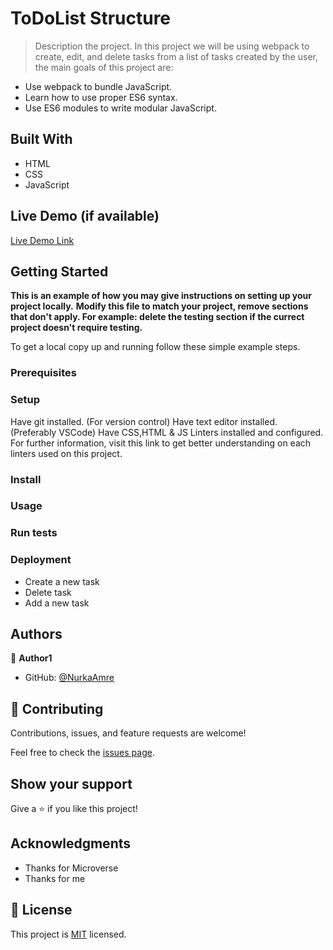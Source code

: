 # ToDoList Structure

> Description the project.
In this project we will be using webpack to create, edit, and delete tasks from a list of tasks created by the user, the main goals of this project are:

- Use webpack to bundle JavaScript.
- Learn how to use proper ES6 syntax.
- Use ES6 modules to write modular JavaScript.

## Built With

- HTML
- CSS
- JavaScript

## Live Demo (if available)

[Live Demo Link](https://NurkaAmre.github.io/ToDoList-Structure/dist/)


## Getting Started

**This is an example of how you may give instructions on setting up your project locally.**
**Modify this file to match your project, remove sections that don't apply. For example: delete the testing section if the currect project doesn't require testing.**


To get a local copy up and running follow these simple example steps.

### Prerequisites

### Setup
Have git installed. (For version control)
Have text editor installed. (Preferably VSCode)
Have CSS,HTML & JS Linters installed and configured. For further information, visit this link to get better understanding on each linters used on this project.

### Install

### Usage

### Run tests

### Deployment
- Create a new task
- Delete task
-  Add a new task


## Authors

👤 **Author1**

- GitHub: [@NurkaAmre](https://github.com/githubhandle)


## 🤝 Contributing

Contributions, issues, and feature requests are welcome!

Feel free to check the [issues page](../../issues/).

## Show your support

Give a ⭐️ if you like this project!

## Acknowledgments

- Thanks for Microverse 
- Thanks for me

## 📝 License

This project is [MIT](./LICENSE) licensed.

